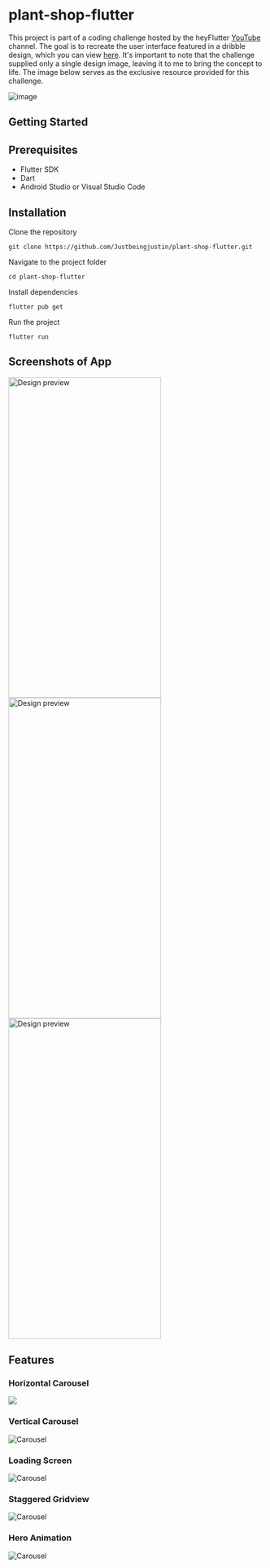 # plant-shop-flutter

This project is part of a coding challenge hosted by the heyFlutter [YouTube](https://www.youtube.com/@HeyFlutter) channel. The goal is to recreate the user interface featured in a dribble design, which you can view [here](https://dribbble.com/shots/16340862-Plants-Shop-App-UI). It's important to note that the challenge supplied only a single design image, leaving it to me to bring the concept to life. The image below serves as the exclusive resource provided for this challenge.

![image](https://github.com/Justbeingjustin/plant-shop-flutter/assets/6186274/9711d6b3-7701-4dae-a6a8-fd8ec82db877)





## Getting Started

## Prerequisites

* Flutter SDK
* Dart
* Android Studio or Visual Studio Code

## Installation
Clone the repository
```
git clone https://github.com/Justbeingjustin/plant-shop-flutter.git
```

Navigate to the project folder
```
cd plant-shop-flutter
```

Install dependencies
```
flutter pub get
```

Run the project
```
flutter run
```

## Screenshots of App

<img src="https://github.com/Justbeingjustin/plant-shop-flutter/assets/6186274/7b7d6768-0d6a-4127-aa20-f4ac5730baf2" alt="Design preview" width="300" height="630"/>
<img src="https://github.com/Justbeingjustin/plant-shop-flutter/assets/6186274/5b13f763-cd40-4d8e-bb18-83854139e142" alt="Design preview" width="300" height="630"/>
<img src="https://github.com/Justbeingjustin/plant-shop-flutter/assets/6186274/7603f152-75ae-4c87-b1fd-efb5b52c2ada" alt="Design preview" width="300" height="630"/>



## Features

### Horizontal Carousel
<img src="https://github.com/Justbeingjustin/plant-shop-flutter/assets/6186274/a44c819f-2c8f-48d1-b760-f1689f1bb237"/>


### Vertical Carousel
<img src="https://github.com/Justbeingjustin/plant-shop-flutter/assets/6186274/f4b0718d-bf48-4c1a-a88a-d8ee42d9a1e3" alt="Carousel"/>

### Loading Screen
<img src="https://github.com/Justbeingjustin/plant-shop-flutter/assets/6186274/6193113d-40df-4a1e-bc2c-7ea8cdd02118" alt="Carousel" />


### Staggered Gridview
<img src="https://github.com/Justbeingjustin/plant-shop-flutter/assets/6186274/48aaa8f2-a742-462c-bfb6-58be62dfeebc" alt="Carousel" />

### Hero Animation
<img src="https://github.com/Justbeingjustin/plant-shop-flutter/assets/6186274/43839d76-20e1-45b8-8383-84aac1541934" alt="Carousel"  />






